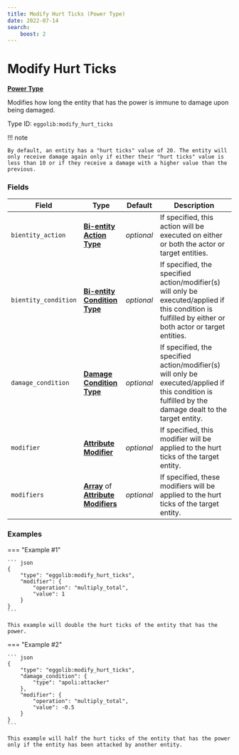 ```yaml
---
title: Modify Hurt Ticks (Power Type)
date: 2022-07-14
search:
    boost: 2
---
```


#   Modify Hurt Ticks

[**Power Type**][1]

Modifies how long the entity that has the power is immune to damage upon being damaged.

Type ID: `eggolib:modify_hurt_ticks`


!!! note

    By default, an entity has a "hurt ticks" value of 20. The entity will only receive damage again only if either their "hurt ticks" value is less than 10 or if they receive a damage with a higher value than the previous.


### Fields

Field | Type | Default | Description
------|------|---------|------------
`bientity_action` | [**Bi-entity Action Type**][2] | *optional* | If specified, this action will be executed on either or both the actor or target entities.
`bientity_condition` | [**Bi-entity Condition Type**][3] | *optional* | If specified, the specified action/modifier(s) will only be executed/applied if this condition is fulfilled by either or both actor or target entities.
`damage_condition` | [**Damage Condition Type**][4] | *optional* | If specified, the specified action/modifier(s) will only be executed/applied if this condition is fulfilled by the damage dealt to the target entity.
`modifier` | [**Attribute Modifier**][5] | *optional* | If specified, this modifier will be applied to the hurt ticks of the target entity.
`modifiers` | [**Array**][6] of [**Attribute Modifiers**][5] | *optional* | If specified, these modifiers will be applied to the hurt ticks of the target entity.


### Examples

=== "Example #1"

    ``` json
    {
        "type": "eggolib:modify_hurt_ticks",
        "modifier": {
            "operation": "multiply_total",
            "value": 1
        }
    }
    ```

    This example will double the hurt ticks of the entity that has the power.


=== "Example #2"

    ``` json
    {
        "type": "eggolib:modify_hurt_ticks",
        "damage_condition": {
            "type": "apoli:attacker"
        },
        "modifier": {
            "operation": "multiply_total",
            "value": -0.5
        }
    }
    ```

    This example will half the hurt ticks of the entity that has the power only if the entity has been attacked by another entity.



[1]: ../power_types.md
[2]: ../bientity_action_types.md 
[3]: ../bientity_condition_types.md 
[4]: ../damage_condition_types.md 
[5]: https://origins.readthedocs.io/en/latest/types/data_types/attribute_modifier 
[6]: https://origins.readthedocs.io/en/latest/types/data_types/array
